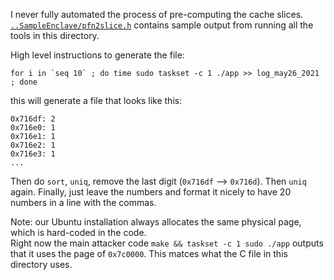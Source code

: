 I never fully automated the process of pre-computing the cache slices.  
[`..SampleEnclave/pfn2slice.h`](..SampleEnclave/pfn2slice.h)  contains sample output from running all the tools in this directory.  

High level instructions to generate the file:
```
for i in `seq 10` ; do time sudo taskset -c 1 ./app >> log_may26_2021 ; done
```
this will generate a file that looks like this:
```
0x716df: 2
0x716e0: 1
0x716e1: 1
0x716e2: 1
0x716e3: 1
...
```
Then do `sort`, `uniq`, remove the last digit (`0x716df` --> `0x716d`). Then `uniq` again. Finally, just leave the numbers and format it nicely to have 20 numbers in a line with the commas.

Note: our Ubuntu installation always allocates the same physical page, which is hard-coded in the code.  
Right now the main attacker code
`make && taskset -c 1 sudo ./app`
outputs that it uses the page of `0x7c0000`. This matces what the C file in this directory uses.
